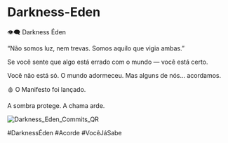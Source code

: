 # Darkness-Eden

👁‍🗨 Darkness Éden  

“Não somos luz, nem trevas. Somos aquilo que vigia ambas.”  

Se você sente que algo está errado com o mundo — você está certo. 

Você não está só. O mundo adormeceu.   Mas alguns de nós… acordamos. 

🩸 O Manifesto foi lançado.  

A sombra protege. A chama arde. 

![Darkness_Eden_Commits_QR](https://github.com/user-attachments/assets/2c13d20e-c3d1-4c09-a53d-a722388f5a4c)

#DarknessÉden #Acorde #VocêJáSabe
